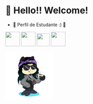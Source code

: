 # 👋 Hello!! Welcome!

  
- 📖 Perfil de Estudante :) 📖

<img loading="lazy" src="https://cdn.jsdelivr.net/gh/devicons/devicon/icons/html5/html5-original-wordmark.svg" width="45" height="45"/>  <img loading="lazy" src="https://cdn.jsdelivr.net/gh/devicons/devicon/icons/css3/css3-original-wordmark.svg" width="45" height="45"/>   <img loading="lazy" src="https://cdn.jsdelivr.net/gh/devicons/devicon/icons/javascript/javascript-original.svg" width="40" height="40"/>   <img loading="lazy" src="https://cdn.jsdelivr.net/gh/devicons/devicon/icons/python/python-original-wordmark.svg" width="45" height="45"/> 
                                                                                                                                    
<img align="left" src="octocat-1696530201159.png" width="150" height="150" >
